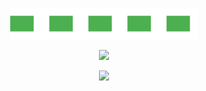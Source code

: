 <p align="center">
  <img src="./assets/anim10.svg" width="300" height="50" alt="Pixel Animation 4" />
</p>

<p align="center">
  <img src="https://readme-typing-svg.demolab.com?lines=Novak+Bubanja&center=true&width=800&height=100&color=00FF00&background=000000&repeat=false&font=Fira+Code" />
</p>

<p align="center">
  <img src="https://readme-typing-svg.demolab.com?lines=Full+Stack+Developer+%7C+C%23%2C+.NET%2C+XAML%2C+JavaScript%2C+React&center=true&width=800&height=100&color=00FF00&background=000000&repeat=false&font=Fira+Code" />
</p>
